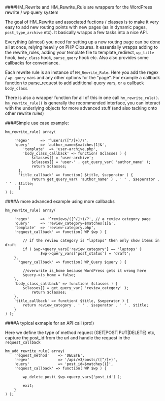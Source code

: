 
####HM_Rewrite and HM_Rewrite_Rule are wrappers for the WordPress rewrite / wp query system

The goal of HM_Rewrite and associated fuctions / classes is to make it very easy to add new routing points
with new pages (as in dynamic pages, `post_type_archive` etc). It basically wrapps a few tasks into a nice API.

Everything (almost) you need for setting up a new routing page can be done all at once, relying heavily on PHP
Closures. It essentially wrapps adding to the rewrite_rules, adding your template file to template_redirect,
`wp_title` hook, `body_class` hook, `parse_query` hook etc. Also also provides some callbacks for conveniance.

Each rewrite rule is an instance of `HM_Rewrite_Rule`. Here you add the regex / `wp_query` vars and any other
options for the "page". For example a callback function to parse_request to add additional query vars, or a callback
`body_class`.

There is also a wrapper function for all of this in one call `hm_rewrite_rule()`. `hm_rewrite_rule()` is generally the
recommended interface, you can interact with the underlying objects for more advanced stuff (and also tacking onto
other rewrite rules)

####Simple use case example:

```
hm_rewrite_rule( array(

	'regex' 	=> '^users/([^/]+)/?',
	'query'		=> 'author_name=$matches[1]&',
		'template'	=> 'user-archive.php',
		'body_class_callback' => function( $classes ) {
			$classes[] = 'user-archive';
			$classes[] = 'user-' . get_query_var( 'author_name' );
			return $classes;
	  },
	  'title_callback' => function( $title, $seperator ) {
			return get_query_var( 'author_name' ) . ' ' . $seperator . ' ' . $title;
	  }
) );
```


####A more advanced example using more callbacks

```
hm_rewrite_rule( array(

	'regex' 	=> '^reviews/([^/]+)/?', // a review category page
	'query'		=> 'review_category=$matches[1]&',
	'template'	=> 'review-category.php',
	'request_callback' => function( WP $wp ) {

		// if the review category is "laptops" then only show items in draft
		if ( $wp->query_vars['review_category'] == 'laptops' )
				$wp->query_vars['post_status'] = 'draft';
	},
	  'query_callback' => function( WP_Query $query ) {

		//overwrite is_home because WordPress gets it wrong here
		$query->is_home = false;
	},
	'body_class_callback' => function( $classes ) {
		$classes[] = get_query_var( 'review_category' );
			return $classes;
	},
	'title_callback' => function( $title, $seperator ) {
		return review_category . ' ' . $seperator . ' ' . $title;
	}
) );
```

 ####A typical exmaple for an API call (pro!)

Here we define the type of method request (GET|POST|PUT|DELETE) etc, capture the post_id from the url and handle the request in the `request_callback`

```
hm_add_rewrite_rule( array(
	'request_method' 	=> 'DELETE',
	'regex'				=> '/api/v3/posts/([^/]+)',
	'query'				=> 'post_id=$matches[1]',
	'request_callback' => function( WP $wp ) {

		wp_delete_post( $wp->query_vars['post_id'] );

		exit;
	}
) );
```